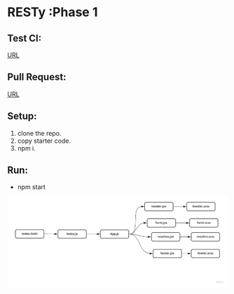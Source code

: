 

# RESTy :Phase 1
 
## Test CI:
[URL]()



## Pull Request:
[URL](https://github.com/AyahZaareer/RESTy/pull/1)

## Setup:
1. clone the repo.
2. copy starter code.
3. npm i.



## Run:
 - npm start



 ![phase#1](phase1.jpg)
